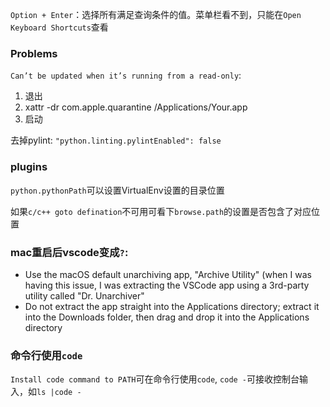 `Option + Enter`：选择所有满足查询条件的值。菜单栏看不到，只能在`Open Keyboard Shortcuts`查看

### Problems
`Can’t be updated when it’s running from a read-only`:
1. 退出
2. xattr -dr com.apple.quarantine /Applications/Your.app
3. 启动

去掉pylint: `"python.linting.pylintEnabled": false`

### plugins
`python.pythonPath`可以设置VirtualEnv设置的目录位置

如果`c/c++ goto defination`不可用可看下`browse.path`的设置是否包含了对应位置

### mac重启后vscode变成`?`:
- Use the macOS default unarchiving app, "Archive Utility" (when I was having this issue, I was extracting the VSCode app using a 3rd-party utility called "Dr. Unarchiver"
- Do not extract the app straight into the Applications directory; extract it into the Downloads folder, then drag and drop it into the Applications directory

### 命令行使用`code`
`Install code command to PATH`可在命令行使用`code`, `code -`可接收控制台输入，如`ls |code -`

